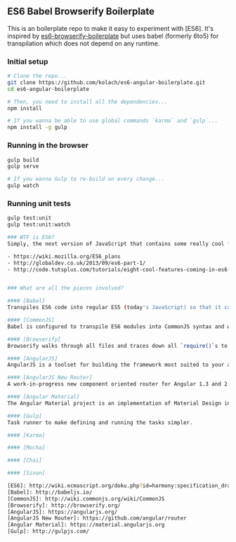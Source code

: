 ## ES6 Babel Browserify Boilerplate

This is an boilerplate repo to make it easy to experiment with [ES6]. It's inspired by [es6-browserify-boilerplate](https://github.com/thoughtram/es6-browserify-boilerplate) but uses babel (formerly 6to5) for transpilation which does not depend on any runtime.


### Initial setup

```bash
# Clone the repo...
git clone https://github.com/kolach/es6-angular-boilerplate.git
cd es6-angular-boilerplate

# Then, you need to install all the dependencies...
npm install

# If you wanna be able to use global commands `karma` and `gulp`...
npm install -g gulp
```

### Running in the browser
```bash
gulp build
gulp serve

# If you wanna Gulp to re-build on every change...
gulp watch
```

### Running unit tests
```bash
gulp test:unit
gulp test:unit:watch

### WTF is ES6?
Simply, the next version of JavaScript that contains some really cool features. You might check out some of these:

- https://wiki.mozilla.org/ES6_plans
- http://globaldev.co.uk/2013/09/es6-part-1/
- http://code.tutsplus.com/tutorials/eight-cool-features-coming-in-es6--net-33175


### What are all the pieces involved?

#### [Babel]
Transpiles ES6 code into regular ES5 (today's JavaScript) so that it can be run in a today browser. Like traceur but doesn't need a runtime to work. Formerly known as 6to5.

#### [CommonJS]
Babel is configured to transpile ES6 modules into CommonJS syntax and we use browserify to bundle the code into one file to deliver it to the browser.

#### [Browserify]
Browserify walks through all files and traces down all `require()`s to bundle all files together.  

#### [AngularJS] 
AngularJS is a toolset for building the framework most suited to your application development.

#### [AngularJS New Router]
A work-in-progress new component oriented router for Angular 1.3 and 2.0.

#### [Angular Material]
The Angular Material project is an implementation of Material Design in Angular.js. This project provides a set of reusable, well-tested, and accessible UI components based on the Material Design system.

#### [Gulp]
Task runner to make defining and running the tasks simpler.

#### [Karma]

#### [Mocha]

#### [Chai]

#### [Sinon]

[ES6]: http://wiki.ecmascript.org/doku.php?id=harmony:specification_drafts
[Babel]: http://babeljs.io/
[CommonJS]: http://wiki.commonjs.org/wiki/CommonJS
[Browserify]: http://browserify.org/
[AngularJS]: https://angularjs.org/
[AngularJS New Router]: https://github.com/angular/router
[Angular Material]: https://material.angularjs.org
[Gulp]: http://gulpjs.com/

